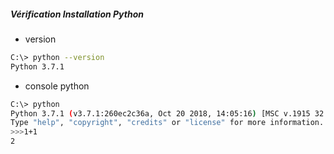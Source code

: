 #####  Vérification Installation Python

* version

```sh
C:\> python --version
Python 3.7.1
```

* console python

```sh
C:\> python
Python 3.7.1 (v3.7.1:260ec2c36a, Oct 20 2018, 14:05:16) [MSC v.1915 32 bit (Intel)] on win32
Type "help", "copyright", "credits" or "license" for more information.
>>>1+1
2
```